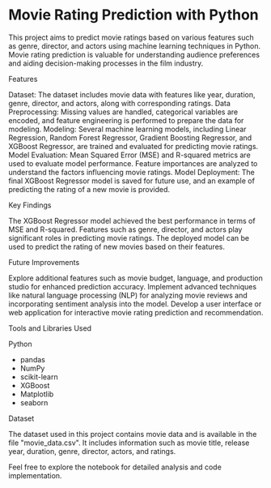 # Movie Rating Prediction with Python

This project aims to predict movie ratings based on various features such as genre, director, and actors using machine learning techniques in Python. Movie rating prediction is valuable for understanding audience preferences and aiding decision-making processes in the film industry.

Features

Dataset: The dataset includes movie data with features like year, duration, genre, director, and actors, along with corresponding ratings.
Data Preprocessing: Missing values are handled, categorical variables are encoded, and feature engineering is performed to prepare the data for modeling.
Modeling: Several machine learning models, including Linear Regression, Random Forest Regressor, Gradient Boosting Regressor, and XGBoost Regressor, are trained and evaluated for predicting movie ratings.
Model Evaluation: Mean Squared Error (MSE) and R-squared metrics are used to evaluate model performance. Feature importances are analyzed to understand the factors influencing movie ratings.
Model Deployment: The final XGBoost Regressor model is saved for future use, and an example of predicting the rating of a new movie is provided.

Key Findings

The XGBoost Regressor model achieved the best performance in terms of MSE and R-squared.
Features such as genre, director, and actors play significant roles in predicting movie ratings.
The deployed model can be used to predict the rating of new movies based on their features.

Future Improvements

Explore additional features such as movie budget, language, and production studio for enhanced prediction accuracy.
Implement advanced techniques like natural language processing (NLP) for analyzing movie reviews and incorporating sentiment analysis into the model.
Develop a user interface or web application for interactive movie rating prediction and recommendation.

Tools and Libraries Used

Python

- pandas
- NumPy
- scikit-learn
- XGBoost
- Matplotlib
- seaborn

Dataset

The dataset used in this project contains movie data and is available in the file "movie_data.csv". It includes information such as movie title, release year, duration, genre, director, actors, and ratings.

Feel free to explore the notebook for detailed analysis and code implementation.
